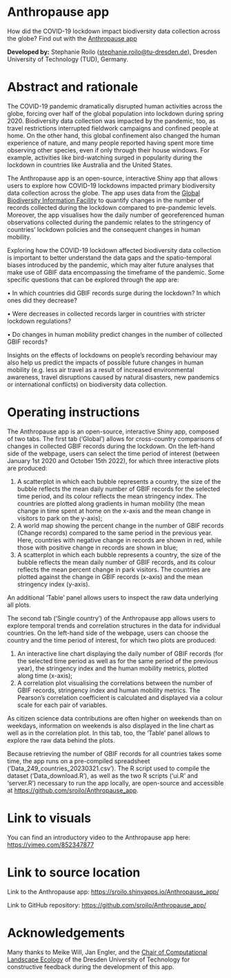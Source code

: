 # Anthropause app
How did the COVID-19 lockdown impact biodiversity data collection across the globe? Find out with the [Anthropause app](https://sroilo.shinyapps.io/Anthropause_app/)

**Developed by:**
Stephanie Roilo (stephanie.roilo@tu-dresden.de), Dresden University of Technology (TUD), Germany.

# Abstract and rationale
The COVID-19 pandemic dramatically disrupted human activities across the globe, forcing over half of the global population into lockdown during spring 2020. Biodiversity data collection was impacted by the pandemic, too, as travel restrictions interrupted fieldwork campaigns and confined people at home. On the other hand, this global confinement also changed the human experience of nature, and many people reported having spent more time observing other species, even if only through their house windows. For example, activities like bird-watching surged in popularity during the lockdown in countries like Australia and the United States.


The Anthropause app is an open-source, interactive Shiny app that allows users to explore how COVID-19 lockdowns impacted primary biodiversity data collection across the globe. The app uses data from the [Global Biodiversity Information Facility](https://www.gbif.org) to quantify changes in the number of records collected during the lockdown compared to pre-pandemic levels. Moreover, the app visualises how the daily number of georeferenced human observations collected during the pandemic relates to the stringency of countries’ lockdown policies and the consequent changes in human mobility.


Exploring how the COVID-19 lockdown affected biodiversity data collection is important to better understand the data gaps and the spatio-temporal biases introduced by the pandemic, which may alter future analyses that make use of GBIF data encompassing the timeframe of the pandemic. Some specific questions that can be explored through the app are:


•	In which countries did GBIF records surge during the lockdown? In which ones did they decrease?


•	Were decreases in collected records larger in countries with stricter lockdown regulations?


•	Do changes in human mobility predict changes in the number of collected GBIF records?


Insights on the effects of lockdowns on people’s recording behaviour may also help us predict the impacts of possible future changes in human mobility (e.g. less air travel as a result of increased environmental awareness, travel disruptions caused by natural disasters, new pandemics or international conflicts) on biodiversity data collection.


# Operating instructions
The Anthropause app is an open-source, interactive Shiny app, composed of two tabs. The first tab (‘Global’) allows for cross-country comparisons of changes in collected GBIF records during the lockdown. On the left-hand side of the webpage, users can select the time period of interest (between January 1st 2020 and October 15th 2022), for which three interactive plots are produced:
1.	A scatterplot in which each bubble represents a country, the size of the bubble reflects the mean daily number of GBIF records for the selected time period, and its colour reflects the mean stringency index. The countries are plotted along gradients in human mobility (the mean change in time spent at home on the x-axis and the mean change in visitors to park on the y-axis);
2.	A world map showing the percent change in the number of GBIF records (Change records) compared to the same period in the previous year. Here, countries with negative change in records are shown in red, while those with positive change in records are shown in blue;
3.	A scatterplot in which each bubble represents a country, the size of the bubble reflects the mean daily number of GBIF records, and its colour reflects the mean percent change in park visitors. The countries are plotted against the change in GBIF records (x-axis) and the mean stringency index (y-axis).


An additional ‘Table’ panel allows users to inspect the raw data underlying all plots.


The second tab (‘Single country’) of the Anthropause app allows users to explore temporal trends and correlation structures in the data for individual countries. On the left-hand side of the webpage, users can choose the country and the time period of interest, for which two plots are produced:
1.	An interactive line chart displaying the daily number of GBIF records (for the selected time period as well as for the same period of the previous year), the stringency index and the human mobility metrics, plotted along time (x-axis);
2.	A correlation plot visualising the correlations between the number of GBIF records, stringency index and human mobility metrics. The Pearson’s correlation coefficient is calculated and displayed via a colour scale for each pair of variables.


As citizen science data contributions are often higher on weekends than on weekdays, information on weekends is also displayed in the line chart as well as in the correlation plot. In this tab, too, the ‘Table’ panel allows to explore the raw data behind the plots.


Because retrieving the number of GBIF records for all countries takes some time, the app runs on a pre-compiled spreadsheet (‘Data_249_countries_20230321.csv’). The R script used to compile the dataset (‘Data_download.R’), as well as the two R scripts (‘ui.R’ and ‘server.R’) necessary to run the app locally, are open-source and accessible at https://github.com/sroilo/Anthropause_app.

# Link to visuals
You can find an introductory video to the Anthropause app here: https://vimeo.com/852347877

# Link to source location
Link to the Anthropause app: https://sroilo.shinyapps.io/Anthropause_app/


Link to GitHub repository: https://github.com/sroilo/Anthropause_app/ 

# Acknowledgements
Many thanks to Meike Will, Jan Engler, and the [Chair of Computational Landscape Ecology](https://cle.geo.tu-dresden.de/) of the Dresden University of Technology for constructive feedback during the development of this app. 

